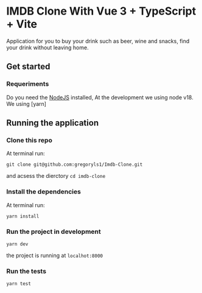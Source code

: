 # IMDB Clone With Vue 3 + TypeScript + Vite

Application for you to buy your drink such as beer, wine and snacks, find your drink without leaving home.

## Get started

### Requeriments

Do you need the [NodeJS](https://nodejs.org) installed, At the development we using node v18.
We using [yarn]

## Running the application

### Clone this repo

At terminal run:

```SH
git clone git@github.com:gregoryls1/Imdb-Clone.git
```

and acsess the dierctory `cd imdb-clone`

### Install the dependencies

At terminal run:

```Sh
yarn install
```

### Run the project in development

```Sh
yarn dev
```

the project is running at `localhot:8000`

### Run the tests

```SH
yarn test
```
